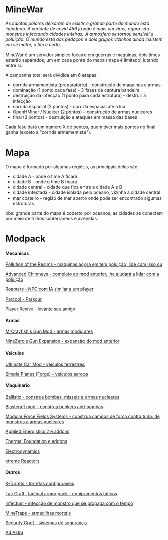 # MineWar

*As calotas polares deixaram de existir e grande parte do mundo está inundado. A variante de covid 456 já não é mais um vírus, agora são monstros infectando cidades inteiras. A atmosfera se tornou sensível a poluição. O mundo está aos pedaços e dois grupos vizinhos ainda insistem em se matar, o fim é certo*.

MineWar é um servidor simples focado em guerras e maquinas, dois times estarão separados, um em cada ponta do mapa (mapa é limitado) lutando entre si.

A campanha total será dividida em 6 etapas:
- corrida armamentista (preparatorio) - construção de maquinas e armas
- dominação (1 ponto cada fase) - 3 fases de captura bandeira
- destruição da infecção (1 ponto para cada estrutura) - destruir a infecção
- corrida espacial (2 pontos) - corrida espacial até a lua
- OpenHMiner / Nuclear (2 pontos) - construção de armas nucleares
- final (3 pontos) - destruição e ataques em massa das bases

Cada fase dará um numero X de pontos, quem tiver mais pontos no final ganha (exceto a "corrida armamentista").

# Mapa

O mapa é formado por algumas regiões, as principais delas são:
- cidade A - onde o time A ficará
- cidade B - onde o time B ficará
- cidade central - cidade que fica entre a cidade A e B
- cidade infectada - cidade isolada pelo oceano, vizinha a cidade central
- mar costeiro - região de mar aberto onde pode ser encontrado algumas estruturas

obs: grande parte do mapa é coberto por oceanos, as cidades se conectam por meio de trilhos subterraneos e avenidas.

# Modpack

#### Mecanicas

[Pollution of the Realms - maquinas agora emitem poluição, lide com isso ou](https://www.curseforge.com/minecraft/mc-mods/pollution-of-the-realms)

[Advanced Chimneys - completo ao mod anterior, lhe ajudará a lidar com a poluição](https://legacy.curseforge.com/minecraft/mc-mods/advanced-chimneys)

[Roamers - NPC com IA similar a um player](https://www.curseforge.com/minecraft/mc-mods/roamers)

[Parcool - Parkour](https://www.curseforge.com/minecraft/mc-mods/parcool)

[Player Revive - levante seu amigo](https://www.curseforge.com/minecraft/mc-mods/playerrevive)

#### Armas

[MrCrayfish's Gun Mod - armas modulares](https://legacy.curseforge.com/minecraft/mc-mods/mrcrayfishs-gun-mod)

[NineZero's Gun Expansion - expansão do mod anterior](https://www.curseforge.com/minecraft/mc-mods/ninezeros-gun-expansion)

#### Veiculos

[Ultimate Car Mod - veiculos terrestres](https://www.curseforge.com/minecraft/mc-mods/ultimate-car-mod)

[Simple Planes (Forge) - veiculos aereos](https://www.curseforge.com/minecraft/mc-mods/simple-planes)

#### Maquinario

[Ballistix - construa bombas, misseis e armas nucleares](https://legacy.curseforge.com/minecraft/mc-mods/ballistix)

[Blastcraft mod - construa bunkers anti bombas](https://legacy.curseforge.com/minecraft/mc-mods/blast-craft)

[Modular Force Fields Systems - construa campos de força contra tudo: de monstros a armas nucleares](https://legacy.curseforge.com/minecraft/mc-mods/modular-forcefields)

[Applied Energistics 2 e addons](https://legacy.curseforge.com/minecraft/mc-mods/applied-energistics-2)

[Thermal Foundation e addons](https://legacy.curseforge.com/minecraft/mc-mods/thermal-foundation)

[Electrodynamics](https://legacy.curseforge.com/minecraft/mc-mods/electrodynamics)

[xtreme Reactors](https://www.curseforge.com/minecraft/mc-mods/extreme-reactors)


#### Outros

[K-Turrets - torretas configuraveis](https://www.curseforge.com/minecraft/mc-mods/k-turrets)

[Tac Craft. Tactical armor pack - equipamentos taticos](https://www.curseforge.com/minecraft/mc-mods/tac-craft-tactical-armor-pack)

[Infectum - infecção de monstro que se propaga com o tempo](https://www.curseforge.com/minecraft/mc-mods/infectum)

[MineTraps - armadilhas mortais](https://www.curseforge.com/minecraft/mc-mods/minetraps)

[Security Craft - sistemas de segurança](https://www.curseforge.com/minecraft/mc-mods/security-craft)

[Ad Astra](https://www.curseforge.com/minecraft/mc-mods/ad-astra)

